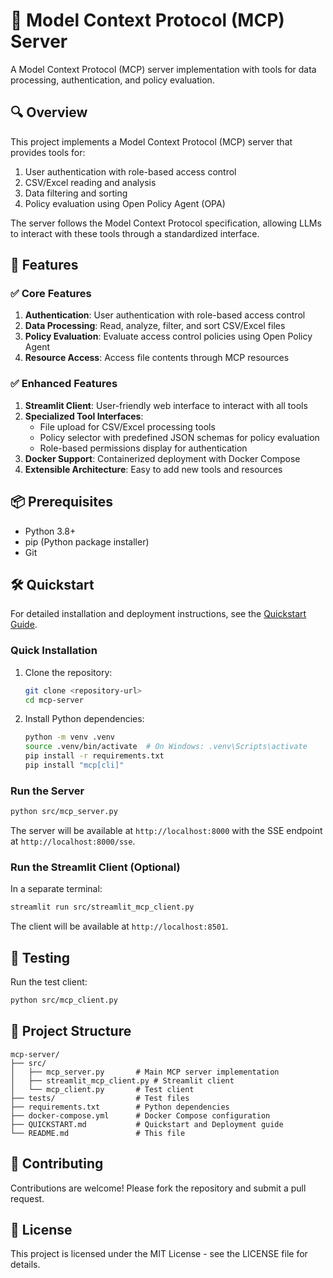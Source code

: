 # 🧩 Model Context Protocol (MCP) Server

A Model Context Protocol (MCP) server implementation with tools for data processing, authentication, and policy evaluation.

## 🔍 Overview

This project implements a Model Context Protocol (MCP) server that provides tools for:
1. User authentication with role-based access control
2. CSV/Excel reading and analysis
3. Data filtering and sorting
4. Policy evaluation using Open Policy Agent (OPA)

The server follows the Model Context Protocol specification, allowing LLMs to interact with these tools through a standardized interface.

## 🚀 Features

### ✅ Core Features
1. **Authentication**: User authentication with role-based access control
2. **Data Processing**: Read, analyze, filter, and sort CSV/Excel files
3. **Policy Evaluation**: Evaluate access control policies using Open Policy Agent
4. **Resource Access**: Access file contents through MCP resources

### ✅ Enhanced Features
1. **Streamlit Client**: User-friendly web interface to interact with all tools
2. **Specialized Tool Interfaces**:
   - File upload for CSV/Excel processing tools
   - Policy selector with predefined JSON schemas for policy evaluation
   - Role-based permissions display for authentication
3. **Docker Support**: Containerized deployment with Docker Compose
4. **Extensible Architecture**: Easy to add new tools and resources

## 📦 Prerequisites

- Python 3.8+
- pip (Python package installer)
- Git

## 🛠️ Quickstart

For detailed installation and deployment instructions, see the [Quickstart Guide](QUICKSTART.md).

### Quick Installation
1. Clone the repository:
   ```bash
   git clone <repository-url>
   cd mcp-server
   ```

2. Install Python dependencies:
   ```bash
   python -m venv .venv
   source .venv/bin/activate  # On Windows: .venv\Scripts\activate
   pip install -r requirements.txt
   pip install "mcp[cli]"
   ```

### Run the Server
```bash
python src/mcp_server.py
```
The server will be available at `http://localhost:8000` with the SSE endpoint at `http://localhost:8000/sse`.

### Run the Streamlit Client (Optional)
In a separate terminal:
```bash
streamlit run src/streamlit_mcp_client.py
```
The client will be available at `http://localhost:8501`.

## 🧪 Testing

Run the test client:
```bash
python src/mcp_client.py
```

## 📁 Project Structure

```
mcp-server/
├── src/
│   ├── mcp_server.py       # Main MCP server implementation
│   ├── streamlit_mcp_client.py # Streamlit client
│   └── mcp_client.py       # Test client
├── tests/                  # Test files
├── requirements.txt        # Python dependencies
├── docker-compose.yml      # Docker Compose configuration
├── QUICKSTART.md           # Quickstart and Deployment guide
└── README.md               # This file
```

## 🤝 Contributing

Contributions are welcome! Please fork the repository and submit a pull request.

## 📄 License

This project is licensed under the MIT License - see the LICENSE file for details.